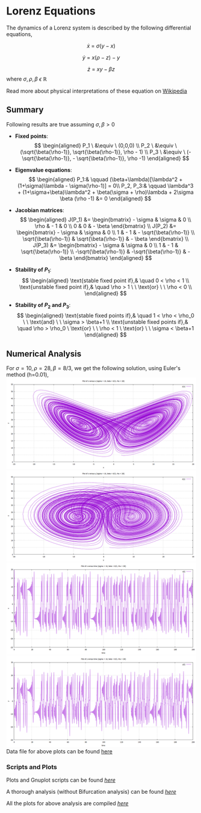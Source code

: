  
# Lorenz Equations

The dynamics of a Lorenz system is described by the following differential equations, 

$$
\dot{x} \ = \ \sigma (y - x) 
$$
	
$$
\dot{y} \ = \ x(\rho - z) - y 
$$
	
$$
\dot{z} \ = \ xy - \beta z
$$
	where $\sigma, \rho, \beta \ \epsilon \ \mathbb{R}$

Read more about physical interpretations of these equation on [Wikipedia](https://en.wikipedia.org/wiki/Lorenz_system)

## Summary 
Following results are true assuming $\sigma, \beta > 0$
- **Fixed points**:
$$ 
				\begin{aligned}
				P_1 \ &\equiv \ (0,0,0) \\
				P_2 \ &\equiv \ (\sqrt{\beta(\rho-1)}, \sqrt{\beta(\rho-1)}, \rho - 1) \\
				P_3 \ &\equiv \ (- \sqrt{\beta(\rho-1)}, - \sqrt{\beta(\rho-1)}, \rho -1)
				\end{aligned}			
$$
		
- **Eigenvalue equations**:
$$
			\begin{aligned}
				P_1:& \qquad (\beta+\lambda)[\lambda^2 + (1+\sigma)\lambda - \sigma(\rho-1)] = 0\\
				P_2, P_3:& \qquad \lambda^3 + (1+\sigma+\beta)\lambda^2 + \beta(\sigma + \rho)\lambda + 2\sigma \beta (\rho -1) &= 0
			\end{aligned}	
$$
		
- **Jacobian matrices**:
$$
			\begin{aligned}
				J(P_1) &= \begin{bmatrix}
					- \sigma &  \sigma & 0 \\
					\rho  &  - 1 & 0 \\
					0 & 0 & - \beta 
				\end{bmatrix}	\\
				J(P_2) &= \begin{bmatrix}
					- \sigma &  \sigma & 0 \\
					1 &  - 1 & - \sqrt{\beta(\rho-1)} \\
					\sqrt{\beta(\rho-1)} & \sqrt{\beta(\rho-1)} & - \beta 
				\end{bmatrix} \\
				J(P_3) &= \begin{bmatrix}
					- \sigma &  \sigma & 0 \\
					1 &  - 1 &  \sqrt{\beta(\rho-1)} \\
					-\sqrt{\beta(\rho-1)} & -\sqrt{\beta(\rho-1)} & - \beta 
				\end{bmatrix}
			\end{aligned}	
$$
		
- **Stability of $P_1$**:
$$
			\begin{aligned}
				\text{stable fixed point if},& \quad 0 < \rho < 1 \\
				\text{unstable fixed point if},& \quad  \rho > 1 \ \ \text{or} \ \ \rho < 0 \\
			\end{aligned}
$$
		
- **Stability of $P_2$ and $P_3$**:
$$
			\begin{aligned}
				\text{stable fixed points if},& \quad 1 < \rho < \rho_0 \ \ \text{and} \ \ \sigma > \beta+1 \\
				\text{unstable fixed points if},& \quad  \rho > \rho_0  \ \text{or} \ \ \rho < 1 \ \text{or} \ \ \sigma < \beta+1
			\end{aligned}
$$
## Numerical Analysis
For $\sigma = 10, \rho = 28, \beta = 8/3$, we get the following solution, using Euler's method (h=0.01),
![Plot of z vs x](LEa.png)
![Plot of z vs y](LEb.png)
![Plot of x vs t](LEc.png)
![Plot of y vs t](LEd.png)
Data file for above plots can be found [here]()

### Scripts and Plots
Plots and Gnuplot scripts can be found [*here*](/LSA/plots)

A thorough analysis (without Bifurcation analysis) can be found [*here*](Lorenz_analysis.pdf)

All the plots for above analysis are compiled [*here*](Lorenz_plots.pdf)

